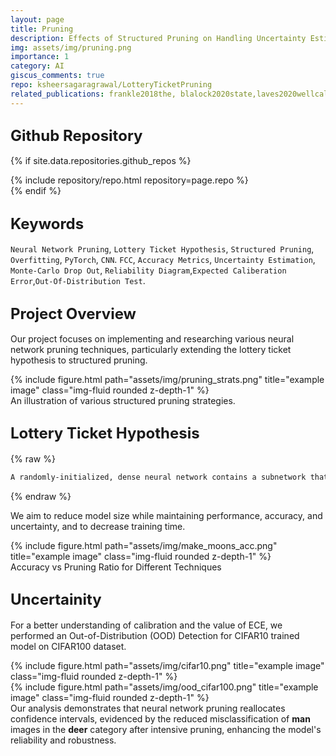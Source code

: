 ```yaml
---
layout: page
title: Pruning
description: Effects of Structured Pruning on Handling Uncertainty Estimates
img: assets/img/pruning.png
importance: 1
category: AI
giscus_comments: true
repo: ksheersagaragrawal/LotteryTicketPruning
related_publications: frankle2018the, blalock2020state,laves2020wellcalibrated, daxberger2021laplace
---
```


## <span style="font-size: 24px;font-weight: bold;">Github Repository</span>

{% if site.data.repositories.github_repos %}
<div class="repositories d-flex flex-wrap flex-md-row flex-column justify-content-between align-items-center">
    {% include repository/repo.html repository=page.repo %}
</div>
{% endif %}


## <span style="font-size: 24px;font-weight: bold;">Keywords <a href="{{ site.baseurl }}/assets/pdf/pruning.pdf" title="CV"><i class="fas fa-file-pdf"></i></a></span>
`Neural Network Pruning`, `Lottery Ticket Hypothesis`, `Structured Pruning`, `Overfitting`, `PyTorch`, `CNN`. `FCC`, `Accuracy Metrics`, `Uncertainty Estimation`, `Monte-Carlo Drop Out`, `Reliability Diagram`,`Expected Caliberation Error`,`Out-Of-Distribution Test`.

## <span style="font-size: 24px;font-weight: bold;">Project Overview <a href="{{ site.baseurl }}/assets/pdf/Affects_of_Pruning_Neural_Network.pdf" title="CV"><i class="fas fa-file-pdf"></i></a></span>
Our project focuses on implementing and researching various neural network pruning techniques, particularly extending the lottery ticket hypothesis to structured pruning. 

<div class="row">
    <div class="col-sm-9 mt-md-0 mx-auto text-center">
         {% include figure.html path="assets/img/pruning_strats.png" title="example image" class="img-fluid rounded z-depth-1" %}
    </div>
</div>
<div class="caption">
    An illustration of various structured pruning strategies.
</div>

## <span style="font-size: 24px;font-weight: bold;">Lottery Ticket Hypothesis</span>
{% raw %}
```html
A randomly-initialized, dense neural network contains a subnetwork that is initialized such that—when trained in isolation—it can match the test accuracy of the original network after training for at most the same number of iterations.
```
{% endraw %}

We aim to reduce model size while maintaining performance, accuracy, and uncertainty, and to decrease training time.

<div class="row">
    <div class="col-sm-12 mt-md-0 mx-auto text-center">
         {% include figure.html path="assets/img/make_moons_acc.png" title="example image" class="img-fluid rounded z-depth-1" %}
    </div>
</div>
<div class="caption">
    Accuracy vs Pruning Ratio for Different Techniques
</div>

## <span style="font-size: 24px;font-weight: bold;">Uncertainity</span>
 For a better understanding of calibration and the value of ECE, we performed an Out-of-Distribution (OOD) Detection for CIFAR10 trained model on CIFAR100 dataset.

<div class="row">
    <div class="col-sm-5 mt-md-0 mx-auto text-center">
         {% include figure.html path="assets/img/cifar10.png" title="example image" class="img-fluid rounded z-depth-1" %}
    </div>
    <div class="col-sm-7 mt-md-0 mx-auto text-center">
         {% include figure.html path="assets/img/ood_cifar100.png" title="example image" class="img-fluid rounded z-depth-1" %}
    </div>
</div>
<div class="caption">
    Our analysis demonstrates that neural network pruning reallocates confidence intervals, evidenced by the reduced misclassification of <b style="font-weight: bold;">man</b> images in the <b style="font-weight: bold;">deer</b> category after intensive pruning, enhancing the model's reliability and robustness.
</div>